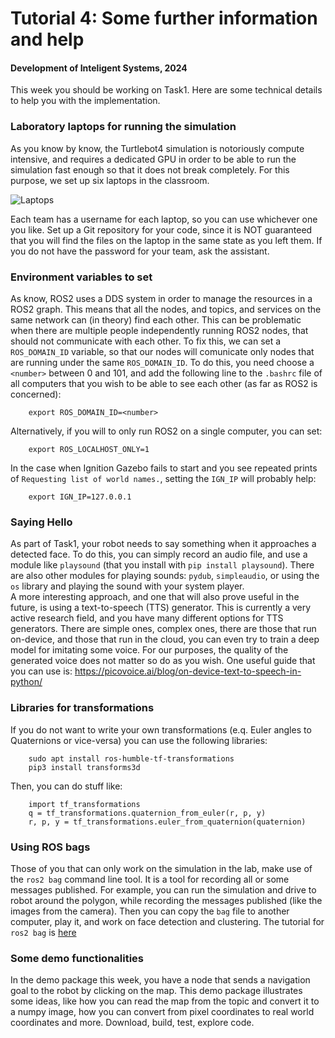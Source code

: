 # Tutorial 4: Some further information and help

#### Development of Inteligent Systems, 2024
This week you should be working on Task1. Here are some technical details to help you with the implementation.

### Laboratory laptops for running the simulation
As you know by know, the Turtlebot4 simulation is notoriously compute intensive, and requires a dedicated GPU in order to be able to run the simulation fast enough so that it does not break completely. For this purpose, we set up six laptops in the classroom.

![Laptops](figs/lab_laptop.jpg "Laptops")

Each team has a username for each laptop, so you can use whichever one you like. Set up a Git repository for your code, since it is NOT guaranteed that you will find the files on the laptop in the same state as you left them. If you do not have the password for your team, ask the assistant.

### Environment variables to set
As know, ROS2 uses a DDS system in order to manage the resources in a ROS2 graph. This means that all the nodes, and topics, and services on the same network can (in theory) find each other. This can be problematic when there are multiple people independently running ROS2 nodes, that should not communicate with each other. To fix this, we can set a `ROS_DOMAIN_ID` variable, so that our nodes will comunicate only nodes that are running under the same `ROS_DOMAIN_ID`. To do this, you need choose a `<number>` between 0 and 101, and add the following line to the `.bashrc` file of all computers that you wish to be able to see each other (as far as ROS2 is concerned):

```
    export ROS_DOMAIN_ID=<number>
```

Alternatively, if you will to only run ROS2 on a single computer, you can set:

```
    export ROS_LOCALHOST_ONLY=1
```

In the case when Ignition Gazebo fails to start and you see repeated prints of `Requesting list of world names.`, setting the `IGN_IP` will probably help:

```
    export IGN_IP=127.0.0.1
```

### Saying Hello
As part of Task1, your robot needs to say something when it approaches a detected face. To do this, you can simply record an audio file, and use a module like `playsound` (that you install with `pip install playsound`). There are also other modules for playing sounds: `pydub`, `simpleaudio`, or using the `os` library and playing the sound with your system player.     
A more interesting approach, and one that will also prove useful in the future, is using a text-to-speech (TTS) generator. This is currently a very active research field, and you have many different options for TTS generators. There are simple ones, complex ones, there are those that run on-device, and those that run in the cloud, you can even try to train a deep model for imitating some voice. For our purposes, the quality of the generated voice does not matter so do as you wish. One useful guide that you can use is: https://picovoice.ai/blog/on-device-text-to-speech-in-python/

### Libraries for transformations
If you do not want to write your own transformations (e.q. Euler angles to Quaternions or vice-versa) you can use the following libraries:

```
    sudo apt install ros-humble-tf-transformations
    pip3 install transforms3d
```

Then, you can do stuff like:
```
    import tf_transformations
    q = tf_transformations.quaternion_from_euler(r, p, y)
    r, p, y = tf_transformations.euler_from_quaternion(quaternion)
```
### Using ROS bags
Those of you that can only work on the simulation in the lab, make use of the `ros2 bag` command line tool. It is a tool for recording all or some messages published. For example, you can run the simulation and drive to robot around the polygon, while recording the messages published (like the images from the camera). Then you can copy the `bag` file to another computer, play it, and work on face detection and clustering. The tutorial for `ros2 bag` is [here](https://docs.ros.org/en/humble/Tutorials/Beginner-CLI-Tools/Recording-And-Playing-Back-Data/Recording-And-Playing-Back-Data.html) 

### Some demo functionalities
In the demo package this week, you have a node that sends a navigation goal to the robot by clicking on the map. This demo package illustrates some ideas, like how you can read the map from the topic and convert it to a numpy image, how you can convert from pixel coordinates to real world coordinates and more. Download, build, test, explore code.
